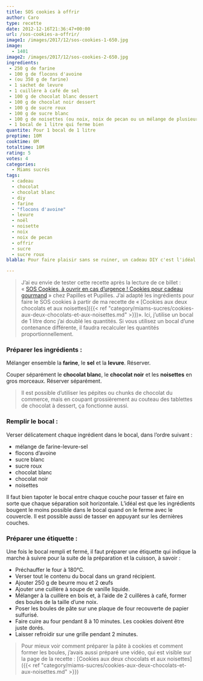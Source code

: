 ```yaml
---
title: SOS cookies à offrir
author: Caro
type: recette
date: 2012-12-16T21:36:47+00:00
url: /sos-cookies-a-offrir/
image1: /images/2017/12/sos-cookies-1-650.jpg
image:
  - 1401
image2: /images/2017/12/sos-cookies-2-650.jpg
ingredients:
 - 250 g de farine
 - 100 g de flocons d'avoine
 - (ou 350 g de farine)
 - 1 sachet de levure
 - 1 cuillère à café de sel
 - 100 g de chocolat blanc dessert
 - 100 g de chocolat noir dessert
 - 100 g de sucre roux
 - 100 g de sucre blanc
 - 100 g de noisettes (ou noix, noix de pecan ou un mélange de plusieurs noix)
 - 1 bocal de 1 litre qui ferme bien
quantite: Pour 1 bocal de 1 litre
preptime: 10M
cooktime: 0M
totaltime: 10M
rating: 5
votes: 4
categories:
  - Miams sucrés
tags:
  - cadeau
  - chocolat
  - chocolat blanc
  - diy
  - farine
  - "flocons d'avoine"
  - levure
  - noël
  - noisette
  - noix
  - noix de pecan
  - offrir
  - sucre
  - sucre roux
blabla: Pour faire plaisir sans se ruiner, un cadeau DIY c'est l'idéal. Et quand, en plus, c'est un cadeau fait pour se régaler, c'est encore mieux !

---
```

> J&rsquo;ai eu envie de tester cette recette après la lecture de ce billet : « [SOS Cookies, à ouvrir en cas d’urgence ! Cookies pour cadeau gourmand](https://www.papillesetpupilles.fr/2009/10/cookies-pour-cadeau-gourmand-ou-sos.html/) » chez Papilles et Pupilles. J&rsquo;ai adapté les ingrédients pour faire le SOS cookies à partir de ma recette de « [Cookies aux deux chocolats et aux noisettes]({{< ref "category/miams-sucres/cookies-aux-deux-chocolats-et-aux-noisettes.md" >}})». Ici, j&rsquo;utilise un bocal de 1 litre donc j&rsquo;ai doublé les quantités. Si vous utilisez un bocal d&rsquo;une contenance différente, il faudra recalculer les quantités proportionnellement.

### Préparer les ingrédients :

Mélanger ensemble la **farine**, le **sel** et la **levure**. Réserver.

Couper séparément le **chocolat blanc**, le **chocolat noir** et les **noisettes** en gros morceaux. Réserver séparément.

> Il est possible d&rsquo;utiliser les pépites ou chunks de chocolat du commerce, mais en coupant grossièrement au couteau des tablettes de chocolat à dessert, ça fonctionne aussi.

### Remplir le bocal :

Verser délicatement chaque ingrédient dans le bocal, dans l&rsquo;ordre suivant :

  * mélange de farine-levure-sel
  * flocons d&rsquo;avoine
  * sucre blanc
  * sucre roux
  * chocolat blanc
  * chocolat noir
  * noisettes

Il faut bien tapoter le bocal entre chaque couche pour tasser et faire en sorte que chaque séparation soit horizontale. L&rsquo;idéal est que les ingrédients bougent le moins possible dans le bocal quand on le ferme avec le couvercle. Il est possible aussi de tasser en appuyant sur les dernières couches.

### Préparer une étiquette :

Une fois le bocal rempli et fermé, il faut préparer une étiquette qui indique la marche à suivre pour la suite de la préparation et la cuisson, à savoir :

  * Préchauffer le four à 180°C.
  * Verser tout le contenu du bocal dans un grand récipient.
  * Ajouter 250 g de beurre mou et 2 œufs
  * Ajouter une cuillère à soupe de vanille liquide.
  * Mélanger à la cuillère en bois et, à l&rsquo;aide de 2 cuillères à café, former des boules de la taille d&rsquo;une noix.
  * Poser les boules de pâte sur une plaque de four recouverte de papier sulfurisé.
  * Faire cuire au four pendant 8 à 10 minutes. Les cookies doivent être juste dorés.
  * Laisser refroidir sur une grille pendant 2 minutes.

> Pour mieux voir comment préparer la pâte à cookies et comment former les boules, j&rsquo;avais aussi préparé une vidéo, qui est visible sur la page de la recette : [Cookies aux deux chocolats et aux noisettes]({{< ref "category/miams-sucres/cookies-aux-deux-chocolats-et-aux-noisettes.md" >}})
